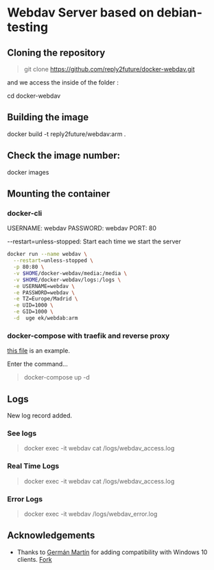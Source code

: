 
# Webdav Server based on debian-testing

## Cloning the repository

> git clone https://github.com/reply2future/docker-webdav.git

and we access the inside of the folder :

cd docker-webdav

## Building the image
docker build -t reply2future/webdav:arm .

## Check the image number:
docker images

## Mounting the container

### docker-cli
USERNAME: webdav
PASSWORD: webdav
PORT: 80

--restart=unless-stopped: Start each time we start the server

```bash
docker run --name webdav \
  --restart=unless-stopped \
  -p 80:80 \
  -v $HOME/docker-webdav/media:/media \
  -v $HOME/docker-webdav/logs:/logs \
  -e USERNAME=webdav \
  -e PASSWORD=webdav \
  -e TZ=Europe/Madrid \
  -e UID=1000 \
  -e GID=1000 \
  -d  uge ek/webdab:arm
```

### docker-compose with traefik and reverse proxy

[this file](/docker-compose.yml) is an example.

Enter the command...
> docker-compose up -d


## Logs

New log record added.

### See logs

> docker exec -it webdav cat /logs/webdav_access.log

### Real Time Logs

> docker exec -it webdav cat /logs/webdav_access.log

### Error Logs

> docker exec -it webdav /logs/webdav_error.log

## Acknowledgements
- Thanks to [Germán Martín](https://github.com/gmag11) for adding compatibility with Windows 10 clients. [Fork](https://github.com/gmag11/docker-webdav)